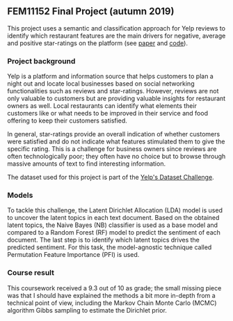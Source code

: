 ## FEM11152 Final Project (autumn 2019)

This project uses a semantic and classification approach for Yelp reviews to identify which restaurant features are the main drivers for negative, average and positive star-ratings on the platform (see [paper](https://github.com/nvrsmeele/FEM11152_NLP_FinalProject/blob/master/paper/FinalPaper_MLseminar.pdf) and [code](https://github.com/nvrsmeele/FEM11152_NLP_FinalProject/blob/master/code/main.R)).

### Project background
Yelp is a platform and information source that helps customers to plan a night out and locate local businesses based on social networking functionalities such as reviews and star-ratings. However, reviews are not only valuable to customers but are providing valuable insights for restaurant owners as well. Local restaurants can identify what elements their customers like or what needs to be improved in their service and food offering to keep their customers satisfied.

In general, star-ratings provide an overall indication of whether customers were satisfied and do not indicate what features stimulated them to give the specific rating. This is a challenge for business owners since reviews are often technologically poor; they often have no choice but to browse through massive amounts of text to find interesting information.

The dataset used for this project is part of the [Yelp's Dataset Challenge](https://www.yelp.com/dataset/challenge).

### Models
To tackle this challenge, the Latent Dirichlet Allocation (LDA) model is used to uncover the latent topics in each text document. Based on the obtained latent topics, the Naive Bayes (NB) classifier is used as a base model and compared to a Random Forest (RF) model to predict the sentiment of each document. The last step is to identify which latent topics drives the predicted sentiment. For this task, the model-agnostic technique called Permutation Feature Importance (PFI) is used.

### Course result
This coursework received a 9.3 out of 10 as grade; the small missing piece was that I should have explained the methods a bit more in-depth from a technical point of view, including the Markov Chain Monte Carlo (MCMC) algorithm Gibbs sampling to estimate the Dirichlet prior.
